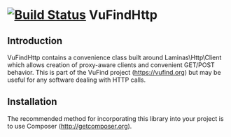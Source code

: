 [![Build Status](https://travis-ci.org/vufind-org/vufindhttp.svg?branch=dev)](https://travis-ci.org/vufind-org/vufindhttp)
VuFindHttp
==========

Introduction
------------
VuFindHttp contains a convenience class built around Laminas\Http\Client which allows
creation of proxy-aware clients and convenient GET/POST behavior. This is part of
the VuFind project (https://vufind.org) but may be useful for any software dealing
with HTTP calls.


Installation
------------
The recommended method for incorporating this library into your project is to use
Composer (http://getcomposer.org).
